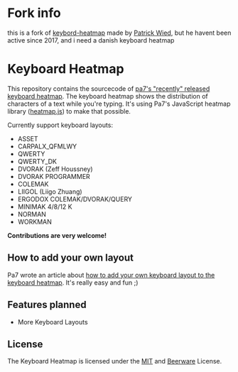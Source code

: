 # Fork info
this is a fork of [keybord-heatmap](https://github.com/pa7/Keyboard-Heatmap) made by [Patrick Wied](https://github.com/pa7), but he havent been active since 2017, and i need a danish keyboard heatmap


# Keyboard Heatmap
This repository contains the sourcecode of [pa7's "recently" released keyboard heatmap](http://www.patrick-wied.at/projects/heatmap-keyboard/ "Realtime Keyboard Heatmap").
The keyboard heatmap shows the distribution of characters of a text while you're typing. It's using Pa7's JavaScript heatmap library ([heatmap.js](http://www.patrick-wied.at/static/heatmapjs/ "Heatmap.js")) to make that possible.

Currently support keyboard layouts:
- ASSET
- CARPALX_QFMLWY
- QWERTY
- QWERTY_DK
- DVORAK (Zeff Houssney)
- DVORAK PROGRAMMER
- COLEMAK
- LIIGOL (Liigo Zhuang)
- ERGODOX COLEMAK/DVORAK/QUERY
- MINIMAK 4/8/12 K
- NORMAN
- WORKMAN


**Contributions are very welcome!**

## How to add your own layout
Pa7 wrote an article about [how to add your own keyboard layout to the keyboard heatmap](http://www.patrick-wied.at/blog/new-layouts-for-the-keyboard-heatmap "check it out"). It's really easy and fun ;)

## Features planned
- More Keyboard Layouts

## License
The Keyboard Heatmap is licensed under the [MIT](http://www.opensource.org/licenses/mit-license.php "") and [Beerware](http://en.wikipedia.org/wiki/Beerware "") License.



